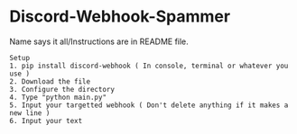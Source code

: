 # Discord-Webhook-Spammer
Name says it all/Instructions are in README file.

```
Setup
1. pip install discord-webhook ( In console, terminal or whatever you use )
2. Download the file
3. Configure the directory
4. Type "python main.py" 
5. Input your targetted webhook ( Don't delete anything if it makes a new line )
6. Input your text
```
